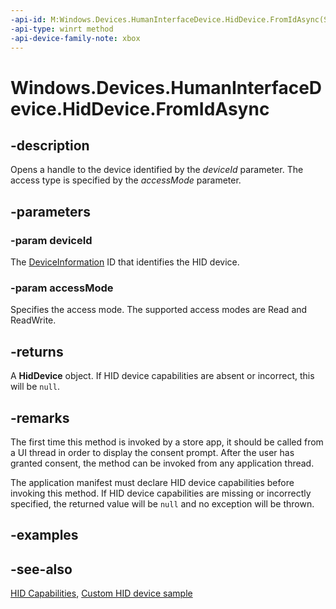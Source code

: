 ```yaml
---
-api-id: M:Windows.Devices.HumanInterfaceDevice.HidDevice.FromIdAsync(System.String,Windows.Storage.FileAccessMode)
-api-type: winrt method
-api-device-family-note: xbox
---
```


<!-- Method syntax
public Windows.Foundation.IAsyncOperation<Windows.Devices.HumanInterfaceDevice.HidDevice> FromIdAsync(System.String deviceId, Windows.Storage.FileAccessMode accessMode)
-->

# Windows.Devices.HumanInterfaceDevice.HidDevice.FromIdAsync

## -description
Opens a handle to the device identified by the *deviceId* parameter. The access type is specified by the *accessMode* parameter.

## -parameters
### -param deviceId
The [DeviceInformation]( http://go.microsoft.com/fwlink/p/?LinkID=296709) ID that identifies the HID device.

### -param accessMode
Specifies the access mode. The supported access modes are Read and ReadWrite.

## -returns
A **HidDevice** object.  If HID device capabilities are absent or incorrect, this will be `null`.

## -remarks
The first time this method is invoked by a store app, it should be called from a UI thread in order to display the consent prompt. After the user has granted consent, the method can be invoked from any application thread.

The application manifest must declare HID device capabilities before invoking this method. If HID device capabilities are missing or incorrectly specified, the returned value will be `null` and no exception will be thrown.

## -examples

## -see-also

[HID Capabilities](windows_devices_humaninterfacedevice.md), [Custom HID device sample](https://github.com/Microsoft/Windows-universal-samples/tree/6370138b150ca8a34ff86de376ab6408c5587f5d/Samples/CustomHidDeviceAccess)
